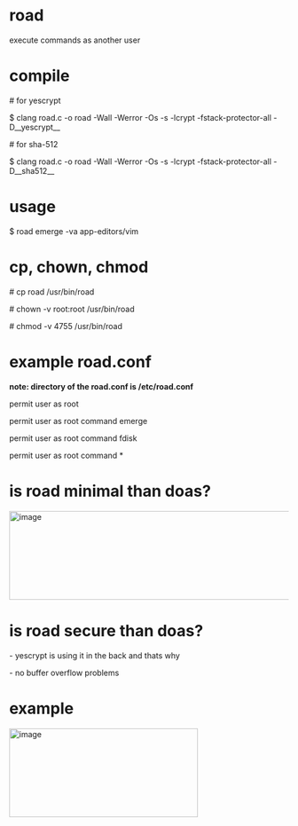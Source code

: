 # road
execute commands as another user

# compile
\# for yescrypt

$ clang road.c -o road -Wall -Werror -Os -s -lcrypt -fstack-protector-all -D__yescrypt__

\# for sha-512

$ clang road.c -o road -Wall -Werror -Os -s -lcrypt -fstack-protector-all -D__sha512__

# usage
$ road emerge -va app-editors/vim

# cp, chown, chmod
\# cp road /usr/bin/road

\# chown -v root:root /usr/bin/road

\# chmod -v 4755 /usr/bin/road

# example road.conf
**note: directory of the road.conf is /etc/road.conf**

permit user as root

permit user as root command emerge

permit user as root command fdisk

permit user as root command *

# is road minimal than doas?
<img width="520" height="160" alt="image" src="https://github.com/user-attachments/assets/3f62f093-2bb4-4de0-aa98-ed69f22d410f" />

# is road secure than doas?
\- yescrypt is using it in the back and thats why

\- no buffer overflow problems

# example
<img width="340" height="160" alt="image" src="https://github.com/user-attachments/assets/224187b7-b475-4588-845b-4c91f1ca02b1" />
